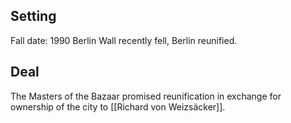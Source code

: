 ## Setting

Fall date: 1990
Berlin Wall recently fell, Berlin reunified.
## Deal

The Masters of the Bazaar promised reunification in exchange for ownership of the city to [[Richard von Weizsäcker]].